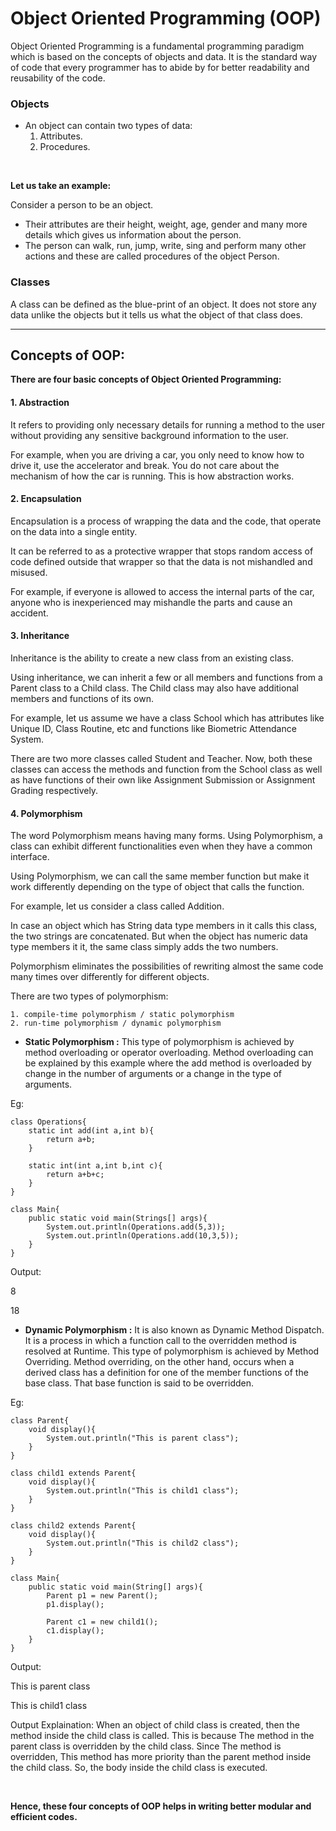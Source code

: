# Object Oriented Programming (OOP)

Object Oriented Programming is a fundamental programming paradigm which is based on the concepts of objects and data. 
It is the standard way of code that every programmer has to abide by for better readability and reusability of the code. 

### Objects
* An object can contain two types of data:
	1. Attributes.
	2. Procedures.

<br>

**Let us take an example:**

Consider a person to be an object.
* Their attributes are their height, weight, age, gender and many more details which gives us information about the person.
* The person can walk, run, jump, write, sing and perform many other actions and these are called procedures of the object Person.

### Classes
A class can be defined as the blue-print of an object. 
It does not store any data unlike the objects but it tells us what the object of that class does.

------------


## Concepts of OOP:
**There are four basic concepts of Object Oriented Programming:**

#### **1. Abstraction**
It refers to providing only necessary details for running a method to the user without providing any sensitive background information to the user.

For example, when you are driving a car, you only need to know how to drive it, use the accelerator and break. You do not care about the mechanism of how the car is running. This is how abstraction works.


#### **2. Encapsulation**
Encapsulation is a process of wrapping the data and the code, that operate on the data into a single entity.

It can be referred to as a protective wrapper that stops random access of code defined outside that wrapper so that the data is not mishandled and misused.

For example, if everyone is allowed to access the internal parts of the car, anyone who is inexperienced may mishandle the parts and cause an accident.


#### **3. Inheritance**
Inheritance is the ability to create a new class from an existing class.

Using inheritance, we can inherit a few or all members and functions from a Parent class to a Child class. The Child class may also have additional members and functions of its own.

For example, let us assume we have a class School which has attributes like Unique ID, Class Routine, etc and functions like Biometric Attendance System. 

There are two more classes called Student and Teacher. Now, both these classes can access the methods and function from the School class as well as have functions of their own like Assignment Submission or Assignment Grading respectively. 

#### **4. Polymorphism**
The word Polymorphism means having many forms. Using Polymorphism, a class can exhibit different functionalities even when they have a common interface.

Using Polymorphism, we can call the same member function but make it work differently depending on the type of object that calls the function. 

For example, let us consider a class called Addition. 

In case an object which has String data type members in it calls this class, the two strings are concatenated. But when the object has numeric data type members it it, the same class simply adds the two numbers.

Polymorphism eliminates the possibilities of rewriting almost the same code many times over differently for different objects.

There are two types of polymorphism:

	1. compile-time polymorphism / static polymorphism
	2. run-time polymorphism / dynamic polymorphism

* **Static Polymorphism :** This type of polymorphism is achieved by method overloading or operator overloading.
Method overloading can be explained by this example where the add method is overloaded by change in the number of arguments or a change in 
the type of arguments.

Eg:
```
class Operations{
	static int add(int a,int b){
		return a+b;
	}

	static int(int a,int b,int c){
		return a+b+c;
	}
}

class Main{
	public static void main(Strings[] args){
		System.out.println(Operations.add(5,3));
		System.out.println(Operations.add(10,3,5));
	}
}

```

Output:

8

18

* **Dynamic Polymorphism :**
It is also known as Dynamic Method Dispatch. It is a process in which a function call to the overridden method is resolved at Runtime. 
This type of polymorphism is achieved by Method Overriding. Method overriding, on the other hand, occurs when a derived class has a definition 
for one of the member functions of the base class. That base function is said to be overridden.

Eg:
```
class Parent{
	void display(){
		System.out.println("This is parent class");
	}
}

class child1 extends Parent{
	void display(){
		System.out.println("This is child1 class");
	}
}

class child2 extends Parent{
	void display(){
		System.out.println("This is child2 class");
	}
}

class Main{
	public static void main(String[] args){
		Parent p1 = new Parent();
		p1.display();

		Parent c1 = new child1();
		c1.display();
	}
}
```

Output:

This is parent class

This is child1 class

Output Explaination:
When an object of child class is created, then the method inside the child class is called. This is because The method in the parent class is overridden by the child class. Since The method is overridden, This method has more priority than the parent method inside the child class. So, the body inside the child class is executed.


<br>

**Hence, these four concepts of OOP helps in writing better modular and efficient codes.** 
